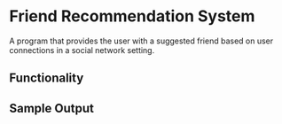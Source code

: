 # Friend Recommendation System

A program that provides the user with a suggested friend based on user connections in a social network setting.

## Functionality

## Sample Output
